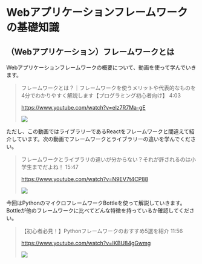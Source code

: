 # Webアプリケーションフレームワークの基礎知識

## （Webアプリケーション）フレームワークとは

Webアプリケーションフレームワークの概要について、動画を使って学んでいきます。

> フレームワークとは？｜フレームワークを使うメリットや代表的なものを4分でわかりやすく解説します【プログラミング初心者向け】 4:03
> 
> https://www.youtube.com/watch?v=elz7R7Ma-gE
> 
> [![](http://img.youtube.com/vi/elz7R7Ma-gE/0.jpg)](http://www.youtube.com/watch?v=elz7R7Ma-gE "")

ただし、この動画ではライブラリーであるReactをフレームワークと間違えて紹介しています。次の動画でフレームワークとライブラリーの違いを学んでください。

> フレームワークとライブラリの違いが分からない？それが許されるのは小学生までだよね！ 15:47
> 
> https://www.youtube.com/watch?v=N9EV7t4CP88
> 
> [![](http://img.youtube.com/vi/N9EV7t4CP88/0.jpg)](http://www.youtube.com/watch?v=N9EV7t4CP88 "")

今回はPythonのマイクロフレームワークBottleを使って解説していきます。Bottleが他のフレームワークに比べてどんな特徴を持っているか確認してください。

> 【初心者必見！】Pythonフレームワークのおすすめ5選を紹介 11:56
>
> https://www.youtube.com/watch?v=IKBU84gGwmg
>
> [![](http://img.youtube.com/vi/IKBU84gGwmg/0.jpg)](http://www.youtube.com/watch?v=IKBU84gGwmg "")
